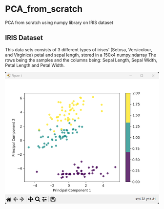 # PCA_from_scratch
PCA from scratch using numpy library on IRIS dataset

## IRIS Dataset
This data sets consists of 3 different types of irises’ (Setosa, Versicolour, and Virginica) petal and sepal length, stored in a 150x4 numpy.ndarray
The rows being the samples and the columns being: Sepal Length, Sepal Width, Petal Length and Petal Width.

![](/PCA_output.png?raw=true "PCA output")
